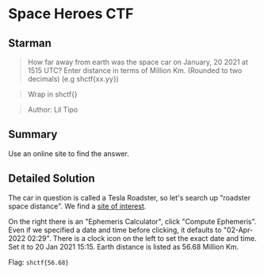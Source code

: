# Space Heroes CTF
## Starman

> How far away from earth was the space car on January, 20 2021 at 1515 UTC? Enter distance in terms of Million Km. (Rounded to two decimals) (e.g shctf{xx.yy})

> Wrap in shctf{}

> Author: Lil Tipo

## Summary

Use an online site to find the answer.

## Detailed Solution

The car in question is called a Tesla Roadster, so let's search up "roadster space distance". We find a [site of interest](https://theskylive.com/how-far-is-roadster). 

On the right there is an "Ephemeris Calculator", click "Compute Ephemeris". Even if we specified a date and time before clicking, it defaults to "02-Apr-2022 02:29". There is a clock icon on the left to set the exact date and time. Set it to 20 Jan 2021 15:15. Earth distance is listed as 56.68 Million Km.

Flag: `shctf{56.68}`